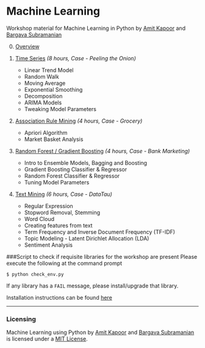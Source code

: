 # Machine Learning
Workshop material for Machine Learning in Python
by [Amit Kapoor](http://twitter.com/amitkaps) and [Bargava Subramanian](http://twitter.com/bargava)

0. [Overview](/overview.pdf)

1. [Time Series](/time_series) *(8 hours, Case - Peeling the Onion)*
	- Linear Trend Model
	- Random Walk
	- Moving Average
	- Exponential Smoothing
	- Decomposition
	- ARIMA Models
	- Tweaking Model Parameters

2. [Association Rule Mining](/cf_mba) *(4 hours, Case - Grocery)*
	- Apriori Algorithm
	- Market Basket Analysis

3. [Random Forest / Gradient Boosting](/RF_GBM) *(4 hours, Case - Bank Marketing)*
	- Intro to Ensemble Models, Bagging and Boosting
	- Gradient Boosting Classifier & Regressor
	- Random Forest Classifier & Regressor
	- Tuning Model Parameters

4. [Text Mining](/text_mining) *(6 hours, Case - DataTau)*
	- Regular Expression
	- Stopword Removal, Stemming
	- Word Cloud
	- Creating features from text
	- Term Frequency and Inverse Document Frequency (TF-IDF)
	- Topic Modeling - Latent Dirichlet Allocation (LDA)
	- Sentiment Analysis


###Script to check if requisite libraries for the workshop are present
Please execute the following at the command prompt

    $ python check_env.py

If any library has a `FAIL` message, please install/upgrade that library.

Installation instructions can be found [here](https://github.com/amitkaps/machine-learning/blob/master/installation_instructions.md)

---
### Licensing

Machine Learning using Python by <a href="https://twitter.com/amitkaps/">Amit Kapoor</a> and <a href="https://twitter.com/bargava/">Bargava Subramanian</a> is licensed under a <a rel="license" href="https://opensource.org/licenses/MIT">MIT License</a>.
